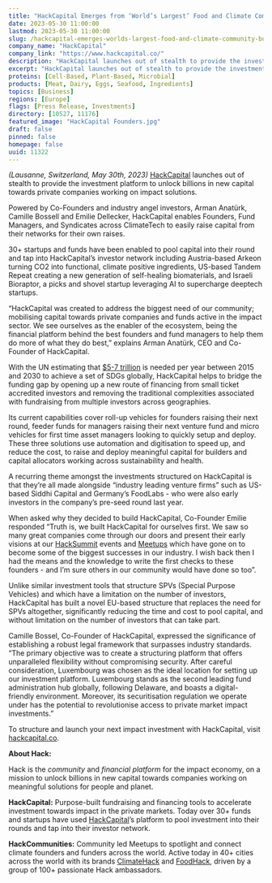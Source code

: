 ```yaml
---
title: "HackCapital Emerges from ‘World’s Largest’ Food and Climate Community to Build Platform for Sustainable Finance"
date: 2023-05-30 11:00:00
lastmod: 2023-05-30 11:00:00
slug: /hackcapital-emerges-worlds-largest-food-and-climate-community-build-platform-sustainable
company_name: "HackCapital"
company_link: "https://www.hackcapital.co/"
description: "HackCapital launches out of stealth to provide the investment platform to unlock billions in new capital towards private companies working on impact solutions."
excerpt: "HackCapital launches out of stealth to provide the investment platform to unlock billions in new capital towards private companies working on impact solutions."
proteins: [Cell-Based, Plant-Based, Microbial]
products: [Meat, Dairy, Eggs, Seafood, Ingredients]
topics: [Business]
regions: [Europe]
flags: [Press Release, Investments]
directory: [10527, 11176]
featured_image: "HackCapital Founders.jpg"
draft: false
pinned: false
homepage: false
uuid: 11322
---
```

<p><em>(Lausanne, Switzerland, May 30th, 2023) </em><a href="https://www.hackcapital.co">HackCapital</a> launches out of stealth to provide the investment platform to unlock billions in new capital towards private companies working on impact solutions.</p>
<p>Powered by Co-Founders and industry angel investors, Arman Anatürk, Camille Bossell and Emilie Dellecker, HackCapital enables Founders, Fund Managers, and Syndicates across ClimateTech to easily raise capital from their networks for their own raises.</p>
<p>30+ startups and funds have been enabled to pool capital into their round and tap into HackCapital’s investor network including Austria-based Arkeon turning CO2 into functional, climate positive ingredients, US-based Tandem Repeat creating a new generation of self-healing biomaterials, and Israeli Bioraptor, a picks and shovel startup leveraging AI to supercharge deeptech startups.</p>
<p>“HackCapital was created to address the biggest need of our community; mobilising capital towards private companies and funds active in the impact sector. We see ourselves as the enabler of the ecosystem, being the financial platform behind the best founders and fund managers to help them do more of what they do best,” explains Arman Anatürk, CEO and Co-Founder of HackCapital.</p>
<p>With the UN estimating that <a href="https://www.unepfi.org/positive-impact-2/#:~:text=An%20estimated%20%245%2D7%20trillion,address%20the%20SDGs%20financing%20gap.">$5-7 trillion</a> is needed per year between 2015 and 2030 to achieve a set of SDGs globally, HackCapital helps to bridge the funding gap by opening up a new route of financing from small ticket accredited investors and removing the traditional complexities associated with fundraising from multiple investors across geographies.</p>
<p>Its current capabilities cover roll-up vehicles for founders raising their next round, feeder funds for managers raising their next venture fund and micro vehicles for first time asset managers looking to quickly setup and deploy. These three solutions use automation and digitisation to speed up, and reduce the cost, to raise and deploy meaningful capital for builders and capital allocators working across sustainability and health.</p>
<p>A recurring theme amongst the investments structured on HackCapital is that they’re all made alongside “industry leading venture firms” such as US-based Siddhi Capital and Germany’s FoodLabs - who were also early investors in the company’s pre-seed round last year.</p>
<p>When asked why they decided to build HackCapital, Co-Founder Emilie responded “Truth is, we built HackCapital for ourselves first. We saw so many great companies come through our doors and present their early visions at our <a href="https://www.hacksummit.co">HackSummit</a> events and <a href="https://foodhack.global/events/meetups">Meetups</a> which have gone on to become some of the biggest successes in our industry. I wish back then I had the means and the knowledge to write the first checks to these founders - and I’m sure others in our community would have done so too”.</p>
<p>Unlike similar investment tools that structure SPVs (Special Purpose Vehicles) and which have a limitation on the number of investors, HackCapital has built a novel EU-based structure that replaces the need for SPVs altogether, significantly reducing the time and cost to pool capital, and without limitation on the number of investors that can take part.</p>
<p>Camille Bossel, Co-Founder of HackCapital, expressed the significance of establishing a robust legal framework that surpasses industry standards. “The primary objective was to create a structuring platform that offers unparalleled flexibility without compromising security. After careful consideration, Luxembourg was chosen as the ideal location for setting up our investment platform. Luxembourg stands as the second leading fund administration hub globally, following Delaware, and boasts a digital-friendly environment. Moreover, its securitisation regulation we operate under has the potential to revolutionise access to private market impact investments.”</p>
<p>To structure and launch your next impact investment with HackCapital, visit <a href="https://www.hackcapital.co">hackcapital.co</a>.</p>
<p><strong>About Hack:</strong></p>
<p>Hack is the <em>community</em> and <em>financial platform </em>for the impact economy, on a mission to unlock billions in new capital towards companies working on meaningful solutions for people and planet.</p>
<p><strong>HackCapital:</strong> Purpose-built fundraising and financing tools to accelerate investment towards impact in the private markets. Today over 30+ funds and startups have used <a href="https://www.hackcapital.co">HackCapital</a>’s platform to pool investment into their rounds and tap into their investor network.</p>
<p><strong>HackCommunities:</strong> Community led Meetups to spotlight and connect climate founders and funders across the world. Active today in 40+ cities across the world with its brands <a href="https://climate-hack.beehiiv.com/">ClimateHack</a> and <a href="https://foodhack.global/">FoodHack</a>, driven by a group of 100+ passionate Hack ambassadors.</p>
